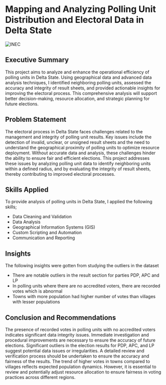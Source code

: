 # Mapping and Analyzing Polling Unit Distribution and Electoral Data in Delta State

![INEC](https://github.com/Glory280/Mapping-and-Analyzing-Polling-Unit-Distribution-and-Electoral-Data-in-Delta-State/assets/115431188/b90ef6cd-cb9e-46dd-b276-e70259524638)


## Executive Summary
This project aims to analyze and enhance the operational efficiency of polling units in Delta State. Using geographical data and advanced data analysis techniques, I identified neighboring polling units, assessed the accuracy and integrity of result sheets, and provided actionable insights for improving the electoral process. This comprehensive analysis will support better decision-making, resource allocation, and strategic planning for future elections.

## Problem Statement
The electoral process in Delta State faces challenges related to the management and integrity of polling unit results. Key issues include the detection of invalid, unclear, or unsigned result sheets and the need to understand the geographical proximity of polling units to optimize resource deployment. Without accurate data and analysis, these challenges hinder the ability to ensure fair and efficient elections. This project addresses these issues by analyzing polling unit data to identify neighboring units within a defined radius, and by evaluating the integrity of result sheets, thereby contributing to improved electoral processes.

## Skills Applied
To provide analysis of polling units in Delta State, I applied the following skills;
- Data Cleaning and Validation
- Data Analysis
- Geographical Information Systems (GIS)
- Custom Scripting and Automation
- Communication and Reporting

## Insights
The following insights were gotten from studying the outliers in the dataset
- There are notable outliers in the result section for parties PDP, APC and LP
- In polling units where there are no accredited voters, there are recorded votes which is abnormal
- Towns with more population had higher number of votes than villages with lesser populations

## Conclusion and Recommendations
The presence of recorded votes in polling units with no accredited voters indicates significant data integrity issues. Immediate investigation and procedural improvements are necessary to ensure the accuracy of future elections. Significant outliers in the election results for PDP, APC, and LP suggest potential data issues or irregularities. A detailed review and verification process should be undertaken to ensure the accuracy and fairness of the results. The trend of higher votes in towns compared to villages reflects expected population dynamics. However, it is essential to review and potentially adjust resource allocation to ensure fairness in voting practices across different regions.


